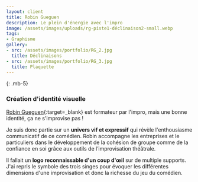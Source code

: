 ```yaml
---
layout: client
title: Robin Gueguen
description: Le plein d'énergie avec l'impro
image: /assets/images/uploads/rg-piste1-déclinaison2-small.webp
tags:
- Graphisme
gallery:
- src: /assets/images/portfolio/RG_2.jpg
  title: Déclinaisons
- src: /assets/images/portfolio/RG_3.jpg
  title: Plaquette
---
```

{: .mb-5}
### Création d'identité visuelle

[Robin Gueguen](https://robingueguen.wordpress.com/){:target=_blank} est formateur par l'impro, mais une bonne identité, ça ne s'improvise pas !

Je suis donc partie sur un **univers vif et expressif** qui révèle l'enthousiasme communicatif de ce comédien. Robin accompagne les entreprises et le particuliers dans le développement de la cohésion de groupe comme de la confiance en soi grâce aux outils de l’improvisation théâtrale.

Il fallait un **logo reconnaissable d'un coup d'œil** sur de multiple supports. J'ai repris le symbole des trois singes pour évoquer les différentes dimensions d'une improvisation et donc la richesse du jeu du comédien.
